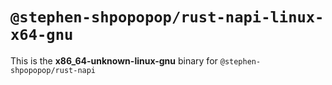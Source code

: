 # `@stephen-shpopopop/rust-napi-linux-x64-gnu`

This is the **x86_64-unknown-linux-gnu** binary for `@stephen-shpopopop/rust-napi`
